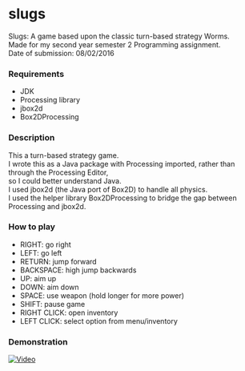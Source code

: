 # slugs
Slugs: A game based upon the classic turn-based strategy Worms.  
Made for my second year semester 2 Programming assignment.  
Date of submission: 08/02/2016

### Requirements
* JDK 
* Processing library
* jbox2d
* Box2DProcessing

### Description  
This a turn-based strategy game.  
I wrote this as a Java package with Processing imported,
rather than through the Processing Editor,  
so I could better understand Java.  
I used jbox2d (the Java port of Box2D) to handle all physics.  
I used the helper library Box2DProcessing to bridge the gap between Processing and jbox2d.  


### How to play
* RIGHT: go right
* LEFT: go left
* RETURN: jump forward
* BACKSPACE: high jump backwards
* UP: aim up
* DOWN: aim down
* SPACE: use weapon (hold longer for more power)
* SHIFT: pause game
* RIGHT CLICK: open inventory
* LEFT CLICK: select option from menu/inventory

### Demonstration
[![Video](http://img.youtube.com/vi/ok1-J_-BAZQ/0.jpg)](https://www.youtube.com/watch?v=ok1-J_-BAZQ)
